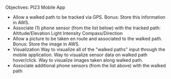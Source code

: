 Objectives: PI23 Mobile App
- Allow a walked path to be tracked via GPS.
  Bonus: Store this information in AWS.
- Associate (1) phone sensor (from the list below) with the tracked path:
  Altitude/Elevation
  Light Intensity
  Compass/Direction
- Allow a picture to be taken en route and associated to the walked path.
  Bonus: Store the image in AWS.
- Visualization
  Way to visualize all of the "walked paths" input through the mobile application.
  Way to visualize sensor data on walked path hover/click.
  Way to visualize images taken along walked path.
- Associate additional phone sensors (from the list above) with the walked path
